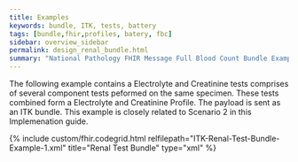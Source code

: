 ```yaml
---
title: Examples
keywords: bundle, ITK, tests, battery
tags: [bundle,fhir,profiles, batery, fbc]
sidebar: overview_sidebar
permalink: design_renal_bundle.html
summary: "National Pathology FHIR Message Full Blood Count Bundle Example"
---
```


The following example contains a Electrolyte and Creatinine tests comprises of several component tests peformed on the same specimen. These tests combined form a Electrolyte and Creatinine Profile. The payload is sent as an ITK bundle. This example is closely related to Scenario 2 in this Implemenation guide.

{% include custom/fhir.codegrid.html
relfilepath="ITK-Renal-Test-Bundle-Example-1.xml"
title="Renal Test Bundle"
type="xml" %}
